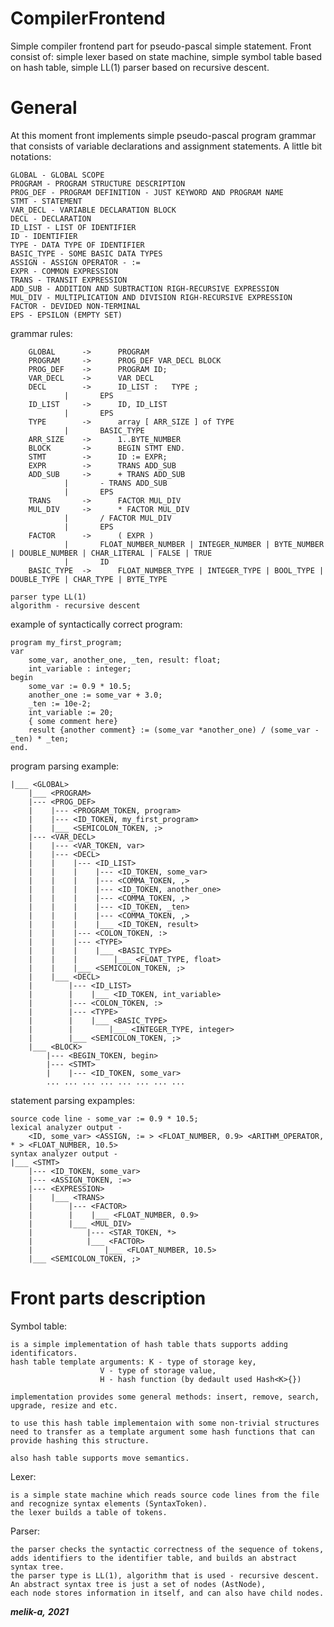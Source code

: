 # CompilerFrontend
Simple compiler frontend part for pseudo-pascal simple statement.
Front consist of: simple lexer based on state machine, simple symbol table based on hash table, simple LL(1) parser based on recursive descent.

# General
At this moment front implements simple pseudo-pascal program grammar that consists of variable declarations and assignment statements.
A little bit notations:

	GLOBAL - GLOBAL SCOPE
	PROGRAM - PROGRAM STRUCTURE DESCRIPTION
	PROG_DEF - PROGRAM DEFINITION - JUST KEYWORD AND PROGRAM NAME
	STMT - STATEMENT
	VAR_DECL - VARIABLE DECLARATION BLOCK
	DECL - DECLARATION
	ID_LIST - LIST OF IDENTIFIER
	ID - IDENTIFIER
	TYPE - DATA TYPE OF IDENTIFIER
	BASIC_TYPE - SOME BASIC DATA TYPES
	ASSIGN - ASSIGN OPERATOR - :=
	EXPR - COMMON EXPRESSION
	TRANS - TRANSIT EXPRESSION
	ADD_SUB - ADDITION AND SUBTRACTION RIGH-RECURSIVE EXPRESSION
	MUL_DIV - MULTIPLICATION AND DIVISION RIGH-RECURSIVE EXPRESSION
	FACTOR - DEVIDED NON-TERMINAL
	EPS - EPSILON (EMPTY SET)

grammar rules:
	
		GLOBAL		->		PROGRAM
		PROGRAM		->		PROG_DEF VAR_DECL BLOCK
		PROG_DEF	->		PROGRAM ID;
		VAR_DECL	->		VAR DECL
		DECL		->		ID_LIST	:	TYPE ;
				|		EPS
		ID_LIST		->		ID, ID_LIST
				|		EPS
		TYPE		->		array [ ARR_SIZE ] of TYPE
				|		BASIC_TYPE
		ARR_SIZE	->		1..BYTE_NUMBER
		BLOCK		->		BEGIN STMT END.
		STMT		->		ID := EXPR;
		EXPR		->		TRANS ADD_SUB
		ADD_SUB		->		+ TRANS ADD_SUB
				|		- TRANS ADD_SUB
				|		EPS
		TRANS		->		FACTOR MUL_DIV
		MUL_DIV		->		* FACTOR MUL_DIV
				|		/ FACTOR MUL_DIV
				|		EPS
		FACTOR		->		( EXPR )
				|		FLOAT_NUMBER_NUMBER | INTEGER_NUMBER | BYTE_NUMBER | DOUBLE_NUMBER | CHAR_LITERAL | FALSE | TRUE 
				|		ID
		BASIC_TYPE	->		FLOAT_NUMBER_TYPE | INTEGER_TYPE | BOOL_TYPE | DOUBLE_TYPE | CHAR_TYPE | BYTE_TYPE

	parser type LL(1)
	algorithm - recursive descent


example of syntactically correct program:
	
	program my_first_program;
	var 
		some_var, another_one, _ten, result: float;
		int_variable : integer;
	begin
		some_var := 0.9 * 10.5;
		another_one := some_var + 3.0;
		_ten := 10e-2;
		int_variable := 20;
		{ some comment here}
		result {another comment} := (some_var *another_one) / (some_var - _ten) * _ten;
	end.

program parsing example:
	
	|___ <GLOBAL>
	    |___ <PROGRAM>
		|--- <PROG_DEF>
		|    |--- <PROGRAM_TOKEN, program>
		|    |--- <ID_TOKEN, my_first_program>
		|    |___ <SEMICOLON_TOKEN, ;>
		|--- <VAR_DECL>
		|    |--- <VAR_TOKEN, var>
		|    |--- <DECL>
		|    |    |--- <ID_LIST>
		|    |    |    |--- <ID_TOKEN, some_var>
		|    |    |    |--- <COMMA_TOKEN, ,>
		|    |    |    |--- <ID_TOKEN, another_one>
		|    |    |    |--- <COMMA_TOKEN, ,>
		|    |    |    |--- <ID_TOKEN, _ten>
		|    |    |    |--- <COMMA_TOKEN, ,>
		|    |    |    |___ <ID_TOKEN, result>
		|    |    |--- <COLON_TOKEN, :>
		|    |    |--- <TYPE>
		|    |    |    |___ <BASIC_TYPE>
		|    |    |        |___ <FLOAT_TYPE, float>
		|    |    |___ <SEMICOLON_TOKEN, ;>
		|    |___ <DECL>
		|        |--- <ID_LIST>
		|        |    |___ <ID_TOKEN, int_variable>
		|        |--- <COLON_TOKEN, :>
		|        |--- <TYPE>
		|        |    |___ <BASIC_TYPE>
		|        |        |___ <INTEGER_TYPE, integer>
		|        |___ <SEMICOLON_TOKEN, ;>
		|___ <BLOCK>
		    |--- <BEGIN_TOKEN, begin>
		    |--- <STMT>
		    |    |--- <ID_TOKEN, some_var>
			... ... ... ... ... ... ... ...
	
statement parsing expamples:
	
	source code line - some_var := 0.9 * 10.5;
	lexical analyzer output - 
		<ID, some_var> <ASSIGN, := > <FLOAT_NUMBER, 0.9> <ARITHM_OPERATOR, * > <FLOAT_NUMBER, 10.5>
	syntax analyzer output -				
	|___ <STMT>
		|--- <ID_TOKEN, some_var>
		|--- <ASSIGN_TOKEN, :=>
		|--- <EXPRESSION>
		|    |___ <TRANS>
		|        |--- <FACTOR>
		|        |    |___ <FLOAT_NUMBER, 0.9>
		|        |___ <MUL_DIV>
		|            |--- <STAR_TOKEN, *>
		|            |___ <FACTOR>
		|                |___ <FLOAT_NUMBER, 10.5>
		|___ <SEMICOLON_TOKEN, ;>

# Front parts description

Symbol table:

    is a simple implementation of hash table thats supports adding identificators.
    hash table template arguments: K - type of storage key,
                        V - type of storage value,
                        H - hash function (by dedault used Hash<K>{})

    implementation provides some general methods: insert, remove, search, upgrade, resize and etc.

    to use this hash table implementaion with some non-trivial structures
    need to transfer as a template argument some hash functions that can provide hashing this structure.

    also hash table supports move semantics.

Lexer:
  
    is a simple state machine which reads source code lines from the file 
    and recognize syntax elements (SyntaxToken).
    the lexer builds a table of tokens.

Parser:
    
    the parser checks the syntactic correctness of the sequence of tokens, 
    adds identifiers to the identifier table, and builds an abstract syntax tree.
    the parser type is LL(1), algorithm that is used - recursive descent.
    An abstract syntax tree is just a set of nodes (AstNode), 
    each node stores information in itself, and can also have child nodes.

___melik-a,___ 
___2021___ 
